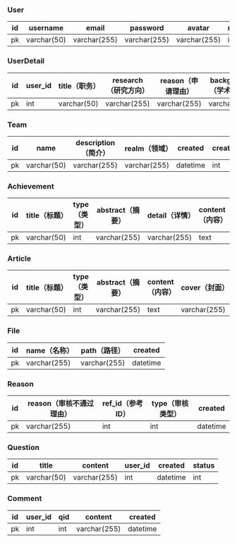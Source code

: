 ### User

| id  | username    | email        | password     | avatar       | role | status | created  |
| --- | ----------- | ------------ | ------------ | ------------ | ---- | ------ | -------- |
| pk  | varchar(50) | varchar(255) | varchar(255) | varchar(255) | int  | int    | datetime |

### UserDetail

| id  | user_id | title（职务） | research（研究方向） | reason（申请理由） | background（学术背景） | achievements（成果） |
| --- | ------- | ------------- | -------------------- | ------------------ | ---------------------- | -------------------- |
| pk  | int     | varchar(50)   | varchar(255)         | varchar(255)       | varchar(255)           | varchar(255)         |

### Team

| id  | name        | description（简介） | realm（领域） | created  | creator |
| --- | ----------- | ------------------- | ------------- | -------- | ------- |
| pk  | varchar(50) | varchar(255)        | varchar(255)  | datetime | int     |

### Achievement

| id  | title（标题） | type（类型） | abstract（摘要） | detail（详情） | content（内容） | cover（封面） | attachments（附件） | created  | team | status |
| --- | ------------- | ------------ | ---------------- | -------------- | --------------- | ------------- | ------------------- | -------- | ---- | ------ |
| pk  | varchar(50)   | int          | varchar(255)     | varchar(255)   | text            | varchar(255)  | json                | datetime | int  | int    |

### Article

| id  | title（标题） | type（类型） | abstract（摘要） | content（内容） | cover（封面） | attachments（附件） | created  | team | status |
| --- | ------------- | ------------ | ---------------- | --------------- | ------------- | ------------------- | -------- | ---- | ------ |
| pk  | varchar(50)   | int          | varchar(255)     | text            | varchar(255)  | json                | datetime | int  | int    |

### File

| id  | name（名称） | path（路径） | created  |
| --- | ------------ | ------------ | -------- |
| pk  | varchar(255) | varchar(255) | datetime |

### Reason

| id  | reason（审核不通过理由） | ref_id（参考 ID） | type（审核类型） | created  |
| --- | ------------------------ | ----------------- | ---------------- | -------- |
| pk  | varchar(255)             | int               | int              | datetime |

### Question

| id  | title       | content      | user_id | created  | status |
| --- | ----------- | ------------ | ------- | -------- | ------ |
| pk  | varchar(50) | varchar(255) | int     | datetime | int    |

### Comment

| id  | user_id | qid | content      | created  |
| --- | ------- | --- | ------------ | -------- |
| pk  | int     | int | varchar(255) | datetime |
